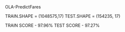  OLA-PredictFares

TRAIN.SHAPE = (1048575,17)
TEST.SHAPE  = (154235, 17)

TRAIN SCORE - 97.96%
TEST SCORE  - 97.27%
